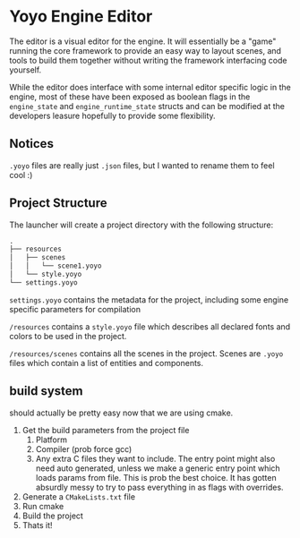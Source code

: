 # Yoyo Engine Editor

The editor is a visual editor for the engine. It will essentially be a "game" running the core framework to provide an easy way to layout scenes, and tools to build them together without writing the framework interfacing code yourself.

While the editor does interface with some internal editor specific logic in the engine, most of these have been exposed as boolean flags in the `engine_state` and `engine_runtime_state` structs and can be modified at the developers leasure hopefully to provide some flexibility.

## Notices

`.yoyo` files are really just `.json` files, but I wanted to rename them to feel cool :)

## Project Structure

The launcher will create a project directory with the following structure:

```txt
.
├── resources
│   ├── scenes
│   │   └── scene1.yoyo
│   └── style.yoyo
└── settings.yoyo
```

`settings.yoyo` contains the metadata for the project, including some engine specific parameters for compilation

`/resources` contains a `style.yoyo` file which describes all declared fonts and colors to be used in the project.

`/resources/scenes` contains all the scenes in the project. Scenes are `.yoyo` files which contain a list of entities and components.

## build system

should actually be pretty easy now that we are using cmake.

1. Get the build parameters from the project file
   1. Platform
   2. Compiler (prob force gcc)
   3. Any extra C files they want to include. The entry point might also need auto generated, unless we make a generic entry point which loads params from file. This is prob the best choice. It has gotten absurdly messy to try to pass everything in as flags with overrides.
2. Generate a `CMakeLists.txt` file
3. Run cmake
4. Build the project
5. Thats it!
